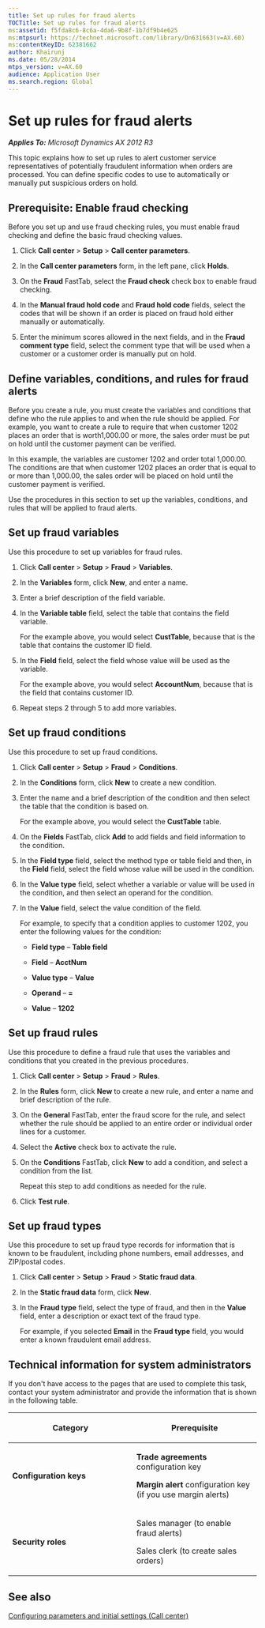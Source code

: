 ```yaml
---
title: Set up rules for fraud alerts
TOCTitle: Set up rules for fraud alerts
ms:assetid: f5fda8c6-8c6a-4da6-9b8f-1b7df9b4e625
ms:mtpsurl: https://technet.microsoft.com/library/Dn631663(v=AX.60)
ms:contentKeyID: 62381662
author: Khairunj
ms.date: 05/28/2014
mtps_version: v=AX.60
audience: Application User
ms.search.region: Global
---
```


# Set up rules for fraud alerts 


_**Applies To:** Microsoft Dynamics AX 2012 R3_

This topic explains how to set up rules to alert customer service representatives of potentially fraudulent information when orders are processed. You can define specific codes to use to automatically or manually put suspicious orders on hold.

## Prerequisite: Enable fraud checking

Before you set up and use fraud checking rules, you must enable fraud checking and define the basic fraud checking values.

1.  Click **Call center** \> **Setup** \> **Call center parameters**.

2.  In the **Call center parameters** form, in the left pane, click **Holds**.

3.  On the **Fraud** FastTab, select the **Fraud check** check box to enable fraud checking.

4.  In the **Manual fraud hold code** and **Fraud hold code** fields, select the codes that will be shown if an order is placed on fraud hold either manually or automatically.

5.  Enter the minimum scores allowed in the next fields, and in the **Fraud comment type** field, select the comment type that will be used when a customer or a customer order is manually put on hold.

## Define variables, conditions, and rules for fraud alerts

Before you create a rule, you must create the variables and conditions that define who the rule applies to and when the rule should be applied. For example, you want to create a rule to require that when customer 1202 places an order that is worth1,000.00 or more, the sales order must be put on hold until the customer payment can be verified.

In this example, the variables are customer 1202 and order total 1,000.00. The conditions are that when customer 1202 places an order that is equal to or more than 1,000.00, the sales order will be placed on hold until the customer payment is verified.

Use the procedures in this section to set up the variables, conditions, and rules that will be applied to fraud alerts.

## Set up fraud variables

Use this procedure to set up variables for fraud rules.

1.  Click **Call center** \> **Setup** \> **Fraud** \> **Variables**.

2.  In the **Variables** form, click **New**, and enter a name.

3.  Enter a brief description of the field variable.

4.  In the **Variable table** field, select the table that contains the field variable.
    
    For the example above, you would select **CustTable**, because that is the table that contains the customer ID field.

5.  In the **Field** field, select the field whose value will be used as the variable.
    
    For the example above, you would select **AccountNum**, because that is the field that contains customer ID.

6.  Repeat steps 2 through 5 to add more variables.

## Set up fraud conditions

Use this procedure to set up fraud conditions.

1.  Click **Call center** \> **Setup** \> **Fraud** \> **Conditions**.

2.  In the **Conditions** form, click **New** to create a new condition.

3.  Enter the name and a brief description of the condition and then select the table that the condition is based on.
    
    For the example above, you would select the **CustTable** table.

4.  On the **Fields** FastTab, click **Add** to add fields and field information to the condition.

5.  In the **Field type** field, select the method type or table field and then, in the **Field** field, select the field whose value will be used in the condition.

6.  In the **Value type** field, select whether a variable or value will be used in the condition, and then select an operand for the condition.

7.  In the **Value** field, select the value condition of the field.
    
    For example, to specify that a condition applies to customer 1202, you enter the following values for the condition:
    
      - **Field type** – **Table field**
    
      - **Field** – **AcctNum**
    
      - **Value type** – **Value**
    
      - **Operand** – **=**
    
      - **Value** – **1202**

## Set up fraud rules

Use this procedure to define a fraud rule that uses the variables and conditions that you created in the previous procedures.

1.  Click **Call center** \> **Setup** \> **Fraud** \> **Rules**.

2.  In the **Rules** form, click **New** to create a new rule, and enter a name and brief description of the rule.

3.  On the **General** FastTab, enter the fraud score for the rule, and select whether the rule should be applied to an entire order or individual order lines for a customer.

4.  Select the **Active** check box to activate the rule.

5.  On the **Conditions** FastTab, click **New** to add a condition, and select a condition from the list.
    
    Repeat this step to add conditions as needed for the rule.

6.  Click **Test rule**.

## Set up fraud types

Use this procedure to set up fraud type records for information that is known to be fraudulent, including phone numbers, email addresses, and ZIP/postal codes.

1.  Click **Call center** \> **Setup** \> **Fraud** \> **Static fraud data**.

2.  In the **Static fraud data** form, click **New**.

3.  In the **Fraud type** field, select the type of fraud, and then in the **Value** field, enter a description or exact text of the fraud type.
    
    For example, if you selected **Email** in the **Fraud type** field, you would enter a known fraudulent email address.

## Technical information for system administrators

If you don't have access to the pages that are used to complete this task, contact your system administrator and provide the information that is shown in the following table.

<table>
<colgroup>
<col style="width: 50%" />
<col style="width: 50%" />
</colgroup>
<thead>
<tr class="header">
<th><p>Category</p></th>
<th><p>Prerequisite</p></th>
</tr>
</thead>
<tbody>
<tr class="odd">
<td><p><strong>Configuration keys</strong></p></td>
<td><p><strong>Trade agreements</strong> configuration key</p>
<p><strong>Margin alert</strong> configuration key (if you use margin alerts)</p></td>
</tr>
<tr class="even">
<td><p><strong>Security roles</strong></p></td>
<td><p>Sales manager (to enable fraud alerts)</p>
<p>Sales clerk (to create sales orders)</p></td>
</tr>
</tbody>
</table>


## See also

[Configuring parameters and initial settings (Call center)](configuring-parameters-and-initial-settings-call-center.md)

  


